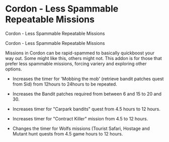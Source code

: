 # Cordon - Less Spammable Repeatable Missions
Cordon - Less Spammable Repeatable Missions

Cordon - Less Spammable Repeatable Missions

Missions in Cordon can be rapid-spammed to basically quickboost your way out. Some might like this, others might not. This addon is for those that prefer less spammable missions, forcing variery and exploring other options.

- Increases the timer for 'Mobbing the mob' (retrieve bandit patches quest from Sid) from 12hours to 24hours to be repeated.
- Increases the Bandit patches required from between 6 and 15 to 20 and 30.

- Increases timer for "Carpark bandits" quest from 4.5 hours to 12 hours.
- Increases timer for "Contract Killer" mission from 4.5 to 12 hours.

- Changes the timer for Wolfs missions (Tourist Safari, Hostage and Mutant hunt quests from 4.5 game hours to 12 hours.
